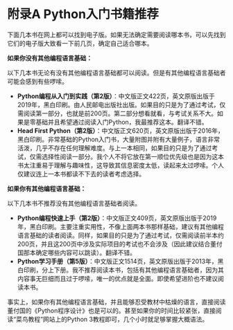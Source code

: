 # 附录A Python入门书籍推荐

下面几本书在网上都可以找到电子版。如果无法确定需要阅读哪本书，可以先找到它们的电子版大致看一下前几页，确定自己适合哪本。

<b>如果你没有其他编程语言基础：</b>

以下几本书无论有没有其他编程语言基础都可以阅读。但是有其他编程语言基础者可能会感到有些啰嗦。

- <b>Python编程从入门到实践（第2版）</b>：中文版正文422页，英文原版出版于2019年，黑白印刷。由人民邮电出版社出版。如果目的只是为了通过考试，仅需阅读第一部分，也就是前200页。第二部分想看就看，与考试关系不大。如果是零基础并且希望通过阅读入门Python，我最推荐这本。翻译不错。
- <b>Head First Python（第2版）</b>：中文版正文620页，英文原版出版于2016年，黑白印刷。非常基础的Python入门书，大量附图并附有大量例子，语言非常活泼，几乎不存在任何理解难度。与上一本相同，如果目的只是为了通过考试，仅需选择性阅读一部分。我个人不将它放在第一顺位优先级也是因为这本书太注重易于理解与趣味性，这导致其信息密度太低，读起来太过啰嗦。个人仅建议连上一本书都读不下去的读者考虑选择。

<b>如果你有其他编程语言基础：</b>

以下几本书不推荐没有其他编程语言基础者阅读。

- <b>Python编程快速上手（第2版）</b>：中文版正文409页，英文原版出版于2019年，黑白印刷。主要注重实用性，不像上面两本书那样基础，建议有其他编程语言基础的读者阅读。同样，如果目的只是为了通过考试，仅需阅读前半本约200页，并且这200页中涉及实际项目的考试也不会涉及（因此建议结合董付国那本确定哪些内容可以跳读）。翻译不错。
- <b>Python学习手册（第5版）</b>：中文版正文1514页，英文原版出版于2013年，黑白印刷，分上下册。我不推荐阅读本书，包括有其他编程语言基础者，因为其内容事无巨细而且过于啰嗦，唯一的优点就是全面。即使希望进阶也不建议阅读本书。

事实上，如果你有其他编程语言基础，并且能够忍受教材中枯燥的语言，直接阅读董付国的《Python程序设计》也是可以的。甚至如果你的时间比较紧张，直接阅读“菜鸟教程”网站上的Python 3教程即可，几个小时就足够掌握大概语法。